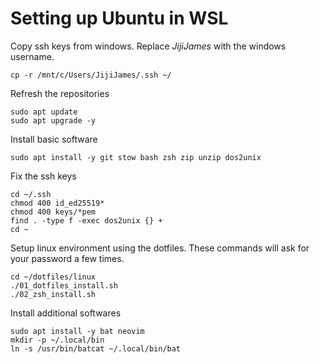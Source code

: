 # Setting up Ubuntu in WSL
Copy ssh keys from windows. Replace *JijiJames* with the windows username.
```
cp -r /mnt/c/Users/JijiJames/.ssh ~/
```
Refresh the repositories
```
sudo apt update
sudo apt upgrade -y
```
Install basic software
```
sudo apt install -y git stow bash zsh zip unzip dos2unix
```
Fix the ssh keys
```
cd ~/.ssh
chmod 400 id_ed25519*
chmod 400 keys/*pem
find . -type f -exec dos2unix {} +
cd ~
```
Setup linux environment using the dotfiles. These commands will ask for your password a few times.
```
cd ~/dotfiles/linux
./01_dotfiles_install.sh
./02_zsh_install.sh
```
Install additional softwares
```
sudo apt install -y bat neovim
mkdir -p ~/.local/bin
ln -s /usr/bin/batcat ~/.local/bin/bat
```
